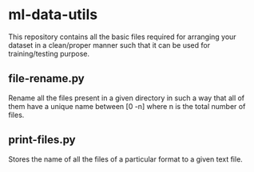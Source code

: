 # ml-data-utils


This repository contains all the basic files required for arranging your dataset in a clean/proper manner such that it can be used for training/testing purpose.

## file-rename.py

Rename all the files present in a given directory in such a way that all of them have a unique name between [0 -n]
where n is the total number of files.


## print-files.py
Stores the name of all the files of a particular format to a given text file.

